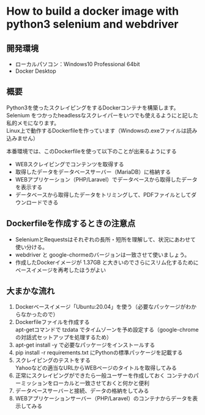 # How to build a docker image with python3 selenium and webdriver

## 開発環境
- ローカルパソコン：Windows10 Professional 64bit
- Docker Desktop

## 概要
Python3を使ったスクレイピングをするDockerコンテナを構築します。  
Selenium をつかったheadlessなスクレイパーをいつでも使えるようにと記した私的メモになります。  
Linux上で動作するDockerfileを作っています（Windowsの.exeファイルは読み込みません）  

本番環境では、このDockerfileを使って以下のことが出来るようにする
- WEBスクレイピングでコンテンツを取得する
- 取得したデータをデータベースサーバー（MariaDB）に格納する
- WEBアプリケーション（PHP/Laravel）でデータベースから取得したデータを表示する
- データベースから取得したデータをトリミングして、PDFファイルとしてダウンロードできる

## Dockerfileを作成するときの注意点
- SeleniumとRequestsはそれぞれの長所・短所を理解して、状況にあわせて使い分ける。
- webdriver と google-chormeのバージョンは一致させて使いましょう。
- 作成したDockerイメージが 1.37GB と大きいのでさらにスリム化するためにベースイメージを再考したほうがよい

## 大まかな流れ
1. Dockerベースイメージ「Ubuntu:20.04」を使う（必要なパッケージがわからなかったので）
2. Dockerfileファイルを作成する  
  apt-getコマンドで tzdata でタイムゾーンを予め設定する（google-chromeの対話式セットアップを処理するため）
3. apt-get install -y で必要なパッケージをインストールする
4. pip install -r requirements.txt にPythonの標準パッケージを記載する
5. スクレイピングのテストをする  
  Yahooなどの適当なURLからWEBページのタイトルを取得してみる
6. 正常にスクレイピングができたら一般ユーザーを作成しておく
  コンテナのパーミッションをローカルと一致させておくと何かと便利
7. データベースサーバーと接続、データの格納をしてみる
8. WEBアプリケーションサーバー（PHP/Laravel）のコンテナからデータを表示してみる
